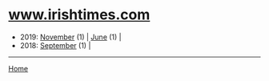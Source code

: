 # www.irishtimes.com

  * 2019: 
      [November](./www-irishtimes-com-2019-11.md) (1) | 
      [June](./www-irishtimes-com-2019-06.md) (1) | 
  * 2018: 
      [September](./www-irishtimes-com-2018-09.md) (1) | 

----

[Home](../)
